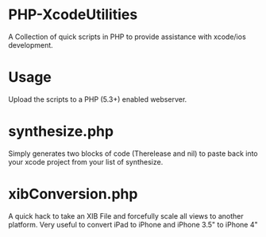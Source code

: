 PHP-XcodeUtilities
==================

A Collection of quick scripts in PHP to provide assistance with xcode/ios development.

Usage
=====

Upload the scripts to a PHP (5.3+) enabled webserver.

synthesize.php
==============

Simply generates two blocks of code (Therelease and nil) to paste back into your xcode project from your list of synthesize.

xibConversion.php
=================

A quick hack to take an XIB File and forcefully scale all views to another platform.  Very useful to convert iPad to iPhone and iPhone 3.5" to iPhone 4"
